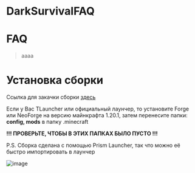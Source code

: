 # DarkSurvivalFAQ
<h1>FAQ</h1>

> аааа

<h1>Установка сборки</h1>

Ссылка для закачки сборки [здесь](https://drive.google.com/file/d/1YBhqQgfGbZRW6DQCF-5njPmYrIeV9etD/view?usp=drive_link)

Если у Вас TLauncher или официальный лаунчер, то установите Forge или NeoForge на версию майнкрафта 1.20.1, затем перенесите папки: <b>config, mods</b> в папку .minecraft

<b>!!! ПРОВЕРЬТЕ, ЧТОБЫ В ЭТИХ ПАПКАХ БЫЛО ПУСТО !!!</b>




P.S. Сборка сделана с помощью Prism Launcher, так что можно её быстро импортировать в лаунчер

![image](https://github.com/leoenought/DarkSurvivalFAQ/assets/75946816/2c303303-0d00-42b0-a36e-ec693b8b5ddf)

